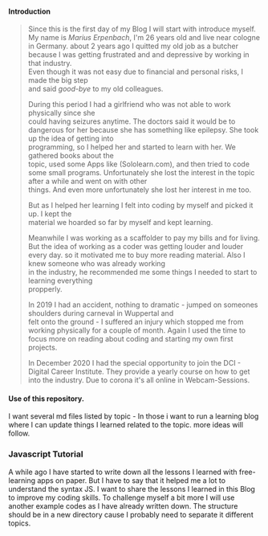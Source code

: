 #### Introduction

>Since this is the first day of my Blog I will start with introduce myself.
>My name is _*Marius Erpenbach*_, I'm 26 years old and live near cologne in Germany. 
>about 2 years ago I quitted my old job as a butcher because I was getting frustrated and
>and depressive by working in that industry.  
>Even though it was not easy due to financial and personal risks, I made the big step  
>and said _good-bye_ to my old colleagues. 
>
>During this period I had a girlfriend who was not able to work physically since she  
>could having seizures anytime. The doctors said it would be to dangerous for her 
>because she has something like epilepsy. She took up the idea of getting into  
>programming, so I helped her and started to learn with her. We gathered books about the  
>topic, used some Apps like (Sololearn.com), and then tried to code some small programs.
>Unfortunately she lost the interest in the topic after a while and went on with other  
>things. And even more unfortunately she lost her interest in me too.
>
>But as I helped her learning I felt into coding by myself and picked it up. I kept the  
>material we hoarded so far by myself and kept learning.
>
>Meanwhile I was working as a scaffolder to pay my bills and for living.
>But the idea of working as a coder was getting louder and louder every day. so it 
>motivated me to buy more reading material. Also I knew someone who was already working  
>in the industry, he recommended me some things I needed to start to learning everything  
>propperly. 
>
>In 2019 I had an accident, nothing to dramatic - jumped on someones shoulders during carneval in Wuppertal and  
>felt onto the ground - I suffered an injury which stopped me from working physically for a couple of month.
>Again I used the time to focus more on reading about coding and starting my own first projects.
>
>In December 2020 I had the special opportunity to join the DCI - Digital Career Institute.
>They provide a yearly course on how to get into the industry. Due to corona it's all online in Webcam-Sessions.
>

#### Use of this repository.
 I want several md files listed by topic - In those i want to run a learning blog where I can update things I learned related to the topic.
 more ideas will follow.

### Javascript Tutorial
A while ago I have started to write down all the lessons I learned with free-learning apps on paper. But I have to say that it helped me a lot to understand the syntax JS.
I want to share the lessons I learned in this Blog to improve my coding skills. To challenge myself a bit more I will use another example codes as I have already written down. The structure should be in a new directory cause I probably need to separate it different topics.